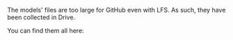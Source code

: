 The models' files are too large for GitHub even with LFS. As such, they have been collected in Drive.

You can find them all here: 
